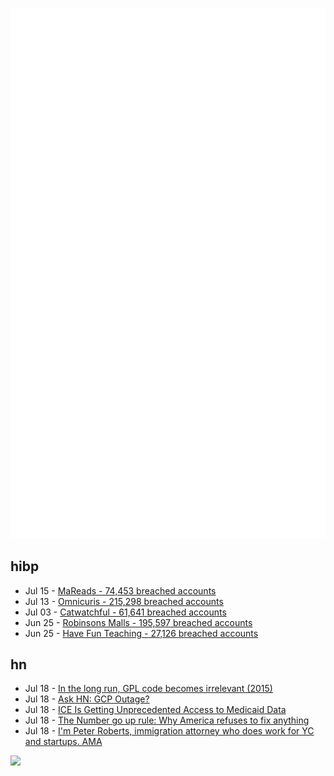 ![Metrics](https://raw.githubusercontent.com/phixion/phixion/master/metrics.svg)

## hibp

<!--
for https://github.com/phixion/phixion/blob/main/.github/workflows/feeds.yml
-->
<!--START_SECTION:haveibeenpwnd-->
- Jul 15 - [MaReads - 74,453 breached accounts](https://haveibeenpwned.com/Breach/MaReads)
- Jul 13 - [Omnicuris - 215,298 breached accounts](https://haveibeenpwned.com/Breach/Omnicuris)
- Jul 03 - [Catwatchful - 61,641 breached accounts](https://haveibeenpwned.com/Breach/Catwatchful)
- Jun 25 - [Robinsons Malls - 195,597 breached accounts](https://haveibeenpwned.com/Breach/RobinsonsMalls)
- Jun 25 - [Have Fun Teaching - 27,126 breached accounts](https://haveibeenpwned.com/Breach/HaveFunTeaching)
<!--END_SECTION:haveibeenpwnd-->

## hn

<!--
for https://github.com/phixion/phixion/blob/main/.github/workflows/feeds.yml
-->
<!--START_SECTION:hn-->
- Jul 18 - [In the long run, GPL code becomes irrelevant (2015)](https://josephg.com/blog/in-the-long-run-gpl-code-becomes-irrelevant/)
- Jul 18 - [Ask HN: GCP Outage?](https://news.ycombinator.com/item?id=44605732)
- Jul 18 - [ICE Is Getting Unprecedented Access to Medicaid Data](https://www.wired.com/story/ice-access-medicaid-data/)
- Jul 18 - [The Number go up rule: Why America refuses to fix anything](https://www.thebignewsletter.com/p/the-number-go-up-rule-why-america)
- Jul 18 - [I'm Peter Roberts, immigration attorney who does work for YC and startups. AMA](https://news.ycombinator.com/item?id=44605213)
<!--END_SECTION:hn-->

<!--
for https://yhype.me
-->
![](https://hit.yhype.me/github/profile?user_id=13013670)
